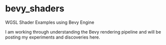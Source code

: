 # bevy_shaders <WIP>
WGSL Shader Examples using Bevy Engine

I am working through understanding the Bevy rendering pipeline and will be posting my experiments and discoveries here.

